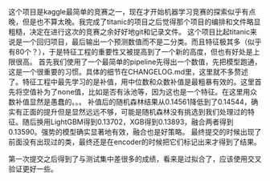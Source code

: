 这个项目是kaggle最简单的竞赛之一，现在才开始机器学习竞赛的探索似乎有点晚，但是也不算太晚。我完成了titanic的项目之后觉得那个项目的编排和文件略显粗糙，决定在进行这次的竞赛之余好好地git和记录文件。
这个项目比起titanic来说是一个回归项目，最后输出一个预测数值而不是二分类。而且特征极其多（似乎有80个？），于是特征工程的重要性又被提高到了一个新的高度，但也有好处是上限很高。
首先我们使用了一个最简单的pipeline先得出一个数值，先把模型跑通，这是一个很重要的习惯。具体的细节在CHANGELOG.md里，这里就不多赘述了。特征工程中最先学习的是补值，用中位数和众数补值是最粗暴有效的。这里首先将空值补为了none值，比如是否有泳池等，因为这也是一个特征。在这里用众数补值显然是愚蠢的。。。
补值后的随机森林结果从0.14561降低到了0.14544，确实有正面的提升但是显然远远不够，可能是随机森林没有挑选到我们处理过的特征。随后换用LightGBM得到0.13702，XGB得到0.13893，融合两者得到0.13590。强势的模型确实显著地有效，融合也是好策略。
最终提交的时候出现了前面没有出现过的类，最终还是在encoder的时候把它们标记出来才得到了结果。

第一次提交之后得到了与测试集中差很多的成绩，看来是过拟合了，应该使用交叉验证更好一些。

